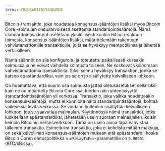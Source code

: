 ```yaml
---
termi: TRANSAKTIOSTANDARDI
---
```


Bitcoin-transaktio, joka noudattaa konsensus-sääntöjen lisäksi myös Bitcoin Core -solmujen oletusarvoisesti asettamia standardointisääntöjä. Nämä standardointisäännöt asetetaan yksilöllisesti kunkin Bitcoin-solmun toimesta, konsensus-sääntöjen lisäksi, määrittelemään rakenteen vahvistamattomille transaktioille, joita se hyväksyy mempooliinsa ja lähettää vertaisilleen.

Nämä säännöt on siis konfiguroitu ja toteutettu paikallisesti kussakin solmussa ja ne voivat vaihdella solmusta toiseen. Ne koskevat yksinomaan vahvistamattomia transaktioita. Siksi solmu hyväksyy transaktion, jonka se katsoo epästandardiksi, vain jos se on jo sisällytetty kelvolliseen lohkoon.

On huomattava, että suurin osa solmuista jättää oletusasetukset sellaisiksi kuin ne on määritelty Bitcoin Core:ssa, luoden näin yhtenäisyyttä standardointisääntöjen yli verkossa. Transaktio, joka vaikka noudattaakin konsensus-sääntöjä, mutta ei kunnioita näitä standardointisääntöjä, kohtaa vaikeuksia levitä verkossa. Se voidaan kuitenkin sisällyttää kelvolliseen lohkoon, jos se saavuttaa mainaajan. Käytännössä nämä transaktiot, jotka luokitellaan epästandardiksi, lähetetään usein suoraan mainaajalle ulkoisin keinoin Bitcoinin vertaisverkkoon. Tämä on usein ainoa tapa vahvistaa tällainen transaktio. Esimerkiksi transaktio, joka ei kohdista mitään maksuja, on sekä kelvollinen konsensus-sääntöjen mukaan että epästandardi, koska Bitcoin Coren oletuspolitiikka `minRelayTxFee`-parametrille on `0.00001` (BTC/kB:ssa).